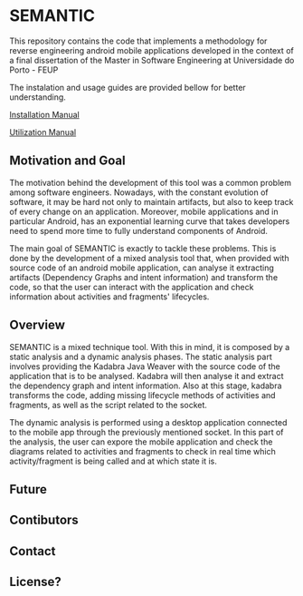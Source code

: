 # SEMANTIC
This repository contains the code that implements a methodology for reverse engineering android mobile applications developed in the context of a final dissertation of the Master in Software Engineering at Universidade do Porto - FEUP

The instalation and usage guides are provided bellow for better understanding.

[Installation Manual](Manuals/InstallationManual.md)

[Utilization Manual](Manuals/UserManual.md)



## Motivation and Goal

The motivation behind the development of this tool was a common problem among software engineers. Nowadays, with the constant evolution of software, it may be hard not only to maintain artifacts, but also to keep track of every change on an application. Moreover, mobile applications and in particular Android, has an exponential learning curve that takes developers need to spend more time to fully understand components of Android. 

The main goal of SEMANTIC is exactly to tackle these problems. This is done by the development of a mixed analysis tool that, when provided with source code of an android mobile application, can analyse it extracting artifacts (Dependency Graphs and intent information) and transform the code, so that the user can interact with the application and check information about activities and fragments' lifecycles. 


## Overview

SEMANTIC is a mixed technique tool. With this in mind, it is composed by a static analysis and a dynamic analysis phases. The static analysis part involves providing the Kadabra Java Weaver with the source code of the application that is to be analysed. Kadabra will then analyse it and extract the dependency graph and intent information. Also at this stage, kadabra transforms the code, adding missing lifecycle methods of activities and fragments, as well as the script related to the socket.

The dynamic analysis is performed using a desktop application connected to the mobile app through the previously mentioned socket. In this part of the analysis, the user can expore the mobile application and check the diagrams related to activities and fragments to check in real time which activity/fragment is being called and at which state it is.


## Future

## Contibutors

## Contact

## License?
